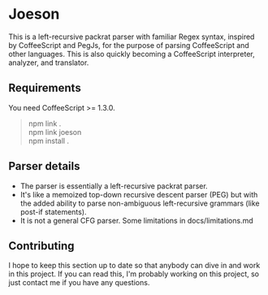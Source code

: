 # Joeson

This is a left-recursive packrat parser with familiar Regex syntax, inspired by CoffeeScript and PegJs, for the purpose of parsing CoffeeScript and other languages.
This is also quickly becoming a CoffeeScript interpreter, analyzer, and translator.

## Requirements

You need CoffeeScript >= 1.3.0.

> npm link .<br/>
> npm link joeson<br/>
> npm install .

## Parser details

* The parser is essentially a left-recursive packrat parser.
* It's like a memoized top-down recursive descent parser (PEG) but with the added ability to parse non-ambiguous left-recursive grammars (like post-if statements).
* It is not a general CFG parser. Some limitations in docs/limitations.md

## Contributing

I hope to keep this section up to date so that anybody can dive in and work in this project. If you can read this,
I'm probably working on this project, so just contact me if you have any questions.
